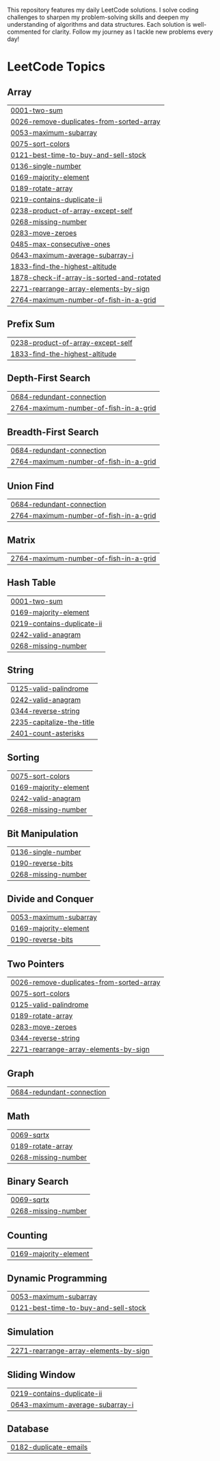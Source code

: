 
This repository features my daily LeetCode solutions. I solve coding challenges to sharpen my problem-solving skills and deepen my understanding of algorithms and data structures. Each solution is well-commented for clarity. Follow my journey as I tackle new problems every day!

<!---LeetCode Topics Start-->
# LeetCode Topics
## Array
|  |
| ------- |
| [0001-two-sum](https://github.com/Karthikk29/Solved-LeetCode/tree/master/0001-two-sum) |
| [0026-remove-duplicates-from-sorted-array](https://github.com/Karthikk29/Solved-LeetCode/tree/master/0026-remove-duplicates-from-sorted-array) |
| [0053-maximum-subarray](https://github.com/Karthikk29/Solved-LeetCode/tree/master/0053-maximum-subarray) |
| [0075-sort-colors](https://github.com/Karthikk29/Solved-LeetCode/tree/master/0075-sort-colors) |
| [0121-best-time-to-buy-and-sell-stock](https://github.com/Karthikk29/Solved-LeetCode/tree/master/0121-best-time-to-buy-and-sell-stock) |
| [0136-single-number](https://github.com/Karthikk29/Solved-LeetCode/tree/master/0136-single-number) |
| [0169-majority-element](https://github.com/Karthikk29/Solved-LeetCode/tree/master/0169-majority-element) |
| [0189-rotate-array](https://github.com/Karthikk29/Solved-LeetCode/tree/master/0189-rotate-array) |
| [0219-contains-duplicate-ii](https://github.com/Karthikk29/Solved-LeetCode/tree/master/0219-contains-duplicate-ii) |
| [0238-product-of-array-except-self](https://github.com/Karthikk29/Solved-LeetCode/tree/master/0238-product-of-array-except-self) |
| [0268-missing-number](https://github.com/Karthikk29/Solved-LeetCode/tree/master/0268-missing-number) |
| [0283-move-zeroes](https://github.com/Karthikk29/Solved-LeetCode/tree/master/0283-move-zeroes) |
| [0485-max-consecutive-ones](https://github.com/Karthikk29/Solved-LeetCode/tree/master/0485-max-consecutive-ones) |
| [0643-maximum-average-subarray-i](https://github.com/Karthikk29/Solved-LeetCode/tree/master/0643-maximum-average-subarray-i) |
| [1833-find-the-highest-altitude](https://github.com/Karthikk29/Solved-LeetCode/tree/master/1833-find-the-highest-altitude) |
| [1878-check-if-array-is-sorted-and-rotated](https://github.com/Karthikk29/Solved-LeetCode/tree/master/1878-check-if-array-is-sorted-and-rotated) |
| [2271-rearrange-array-elements-by-sign](https://github.com/Karthikk29/Solved-LeetCode/tree/master/2271-rearrange-array-elements-by-sign) |
| [2764-maximum-number-of-fish-in-a-grid](https://github.com/Karthikk29/Solved-LeetCode/tree/master/2764-maximum-number-of-fish-in-a-grid) |
## Prefix Sum
|  |
| ------- |
| [0238-product-of-array-except-self](https://github.com/Karthikk29/Solved-LeetCode/tree/master/0238-product-of-array-except-self) |
| [1833-find-the-highest-altitude](https://github.com/Karthikk29/Solved-LeetCode/tree/master/1833-find-the-highest-altitude) |
## Depth-First Search
|  |
| ------- |
| [0684-redundant-connection](https://github.com/Karthikk29/Solved-LeetCode/tree/master/0684-redundant-connection) |
| [2764-maximum-number-of-fish-in-a-grid](https://github.com/Karthikk29/Solved-LeetCode/tree/master/2764-maximum-number-of-fish-in-a-grid) |
## Breadth-First Search
|  |
| ------- |
| [0684-redundant-connection](https://github.com/Karthikk29/Solved-LeetCode/tree/master/0684-redundant-connection) |
| [2764-maximum-number-of-fish-in-a-grid](https://github.com/Karthikk29/Solved-LeetCode/tree/master/2764-maximum-number-of-fish-in-a-grid) |
## Union Find
|  |
| ------- |
| [0684-redundant-connection](https://github.com/Karthikk29/Solved-LeetCode/tree/master/0684-redundant-connection) |
| [2764-maximum-number-of-fish-in-a-grid](https://github.com/Karthikk29/Solved-LeetCode/tree/master/2764-maximum-number-of-fish-in-a-grid) |
## Matrix
|  |
| ------- |
| [2764-maximum-number-of-fish-in-a-grid](https://github.com/Karthikk29/Solved-LeetCode/tree/master/2764-maximum-number-of-fish-in-a-grid) |
## Hash Table
|  |
| ------- |
| [0001-two-sum](https://github.com/Karthikk29/Solved-LeetCode/tree/master/0001-two-sum) |
| [0169-majority-element](https://github.com/Karthikk29/Solved-LeetCode/tree/master/0169-majority-element) |
| [0219-contains-duplicate-ii](https://github.com/Karthikk29/Solved-LeetCode/tree/master/0219-contains-duplicate-ii) |
| [0242-valid-anagram](https://github.com/Karthikk29/Solved-LeetCode/tree/master/0242-valid-anagram) |
| [0268-missing-number](https://github.com/Karthikk29/Solved-LeetCode/tree/master/0268-missing-number) |
## String
|  |
| ------- |
| [0125-valid-palindrome](https://github.com/Karthikk29/Solved-LeetCode/tree/master/0125-valid-palindrome) |
| [0242-valid-anagram](https://github.com/Karthikk29/Solved-LeetCode/tree/master/0242-valid-anagram) |
| [0344-reverse-string](https://github.com/Karthikk29/Solved-LeetCode/tree/master/0344-reverse-string) |
| [2235-capitalize-the-title](https://github.com/Karthikk29/Solved-LeetCode/tree/master/2235-capitalize-the-title) |
| [2401-count-asterisks](https://github.com/Karthikk29/Solved-LeetCode/tree/master/2401-count-asterisks) |
## Sorting
|  |
| ------- |
| [0075-sort-colors](https://github.com/Karthikk29/Solved-LeetCode/tree/master/0075-sort-colors) |
| [0169-majority-element](https://github.com/Karthikk29/Solved-LeetCode/tree/master/0169-majority-element) |
| [0242-valid-anagram](https://github.com/Karthikk29/Solved-LeetCode/tree/master/0242-valid-anagram) |
| [0268-missing-number](https://github.com/Karthikk29/Solved-LeetCode/tree/master/0268-missing-number) |
## Bit Manipulation
|  |
| ------- |
| [0136-single-number](https://github.com/Karthikk29/Solved-LeetCode/tree/master/0136-single-number) |
| [0190-reverse-bits](https://github.com/Karthikk29/Solved-LeetCode/tree/master/0190-reverse-bits) |
| [0268-missing-number](https://github.com/Karthikk29/Solved-LeetCode/tree/master/0268-missing-number) |
## Divide and Conquer
|  |
| ------- |
| [0053-maximum-subarray](https://github.com/Karthikk29/Solved-LeetCode/tree/master/0053-maximum-subarray) |
| [0169-majority-element](https://github.com/Karthikk29/Solved-LeetCode/tree/master/0169-majority-element) |
| [0190-reverse-bits](https://github.com/Karthikk29/Solved-LeetCode/tree/master/0190-reverse-bits) |
## Two Pointers
|  |
| ------- |
| [0026-remove-duplicates-from-sorted-array](https://github.com/Karthikk29/Solved-LeetCode/tree/master/0026-remove-duplicates-from-sorted-array) |
| [0075-sort-colors](https://github.com/Karthikk29/Solved-LeetCode/tree/master/0075-sort-colors) |
| [0125-valid-palindrome](https://github.com/Karthikk29/Solved-LeetCode/tree/master/0125-valid-palindrome) |
| [0189-rotate-array](https://github.com/Karthikk29/Solved-LeetCode/tree/master/0189-rotate-array) |
| [0283-move-zeroes](https://github.com/Karthikk29/Solved-LeetCode/tree/master/0283-move-zeroes) |
| [0344-reverse-string](https://github.com/Karthikk29/Solved-LeetCode/tree/master/0344-reverse-string) |
| [2271-rearrange-array-elements-by-sign](https://github.com/Karthikk29/Solved-LeetCode/tree/master/2271-rearrange-array-elements-by-sign) |
## Graph
|  |
| ------- |
| [0684-redundant-connection](https://github.com/Karthikk29/Solved-LeetCode/tree/master/0684-redundant-connection) |
## Math
|  |
| ------- |
| [0069-sqrtx](https://github.com/Karthikk29/Solved-LeetCode/tree/master/0069-sqrtx) |
| [0189-rotate-array](https://github.com/Karthikk29/Solved-LeetCode/tree/master/0189-rotate-array) |
| [0268-missing-number](https://github.com/Karthikk29/Solved-LeetCode/tree/master/0268-missing-number) |
## Binary Search
|  |
| ------- |
| [0069-sqrtx](https://github.com/Karthikk29/Solved-LeetCode/tree/master/0069-sqrtx) |
| [0268-missing-number](https://github.com/Karthikk29/Solved-LeetCode/tree/master/0268-missing-number) |
## Counting
|  |
| ------- |
| [0169-majority-element](https://github.com/Karthikk29/Solved-LeetCode/tree/master/0169-majority-element) |
## Dynamic Programming
|  |
| ------- |
| [0053-maximum-subarray](https://github.com/Karthikk29/Solved-LeetCode/tree/master/0053-maximum-subarray) |
| [0121-best-time-to-buy-and-sell-stock](https://github.com/Karthikk29/Solved-LeetCode/tree/master/0121-best-time-to-buy-and-sell-stock) |
## Simulation
|  |
| ------- |
| [2271-rearrange-array-elements-by-sign](https://github.com/Karthikk29/Solved-LeetCode/tree/master/2271-rearrange-array-elements-by-sign) |
## Sliding Window
|  |
| ------- |
| [0219-contains-duplicate-ii](https://github.com/Karthikk29/Solved-LeetCode/tree/master/0219-contains-duplicate-ii) |
| [0643-maximum-average-subarray-i](https://github.com/Karthikk29/Solved-LeetCode/tree/master/0643-maximum-average-subarray-i) |
## Database
|  |
| ------- |
| [0182-duplicate-emails](https://github.com/Karthikk29/Solved-LeetCode/tree/master/0182-duplicate-emails) |
<!---LeetCode Topics End-->